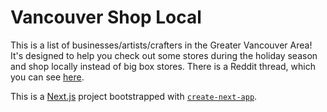# Vancouver Shop Local

This is a list of businesses/artists/crafters in the Greater Vancouver Area! It's designed to help you check out some stores during the holiday season and shop locally instead of big box stores. There is a Reddit thread, which you can see [here](https://www.reddit.com/r/vancouver/comments/qfxtlw/rvancouver_shop_local_holiday_guide_2021/).

This is a [Next.js](https://nextjs.org/) project bootstrapped with [`create-next-app`](https://github.com/vercel/next.js/tree/canary/packages/create-next-app).
